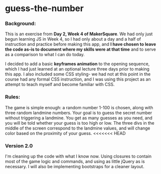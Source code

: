 guess-the-number
================

<h3>Background:</h3>
This is an exercise from <b>Day 2, Week 4 of MakerSquare</b>. We had only just begun learning JS in Week 4, so I had only about a day and a half of instruction and practice before making this app, and <b>I have chosen to leave the code as-is to document where my skills were at that time</b> and to serve as a comparison to what I can do today.

I decided to add a basic <b>keyframes animation</b> to the opening sequence, which I had just learned at an optional lecture three days prior to making this app. I also included some CSS styling- we had not at this point in the course had any formal CSS instruction, and I was using this project as an attempt to teach myself and become familiar with CSS.

<h3>Rules:</h3>
The game is simple enough: a random number 1-100 is chosen, along with three random landmine numbers. Your goal is to guess the secret number without triggering a landmine. You get as many guesses as you need, and you will be told whether your guess is too high or low. The three divs in the middle of the screen correspond to the landmine values, and will change color based on the proximity of your guess.
<<<<<<< HEAD

<h3>Version 2.0</h3>
I'm cleaning up the code with what I know now. Using closures to contain most of the game logic and commands, and using as little jQuery as is necessary. I will also be implementing bootstraps for a cleaner layout.

